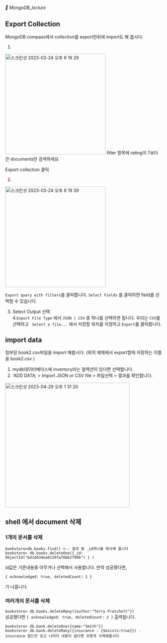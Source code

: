 ###### :cactus:  MongoDB_lecture

## Export Collection   
MongoDB compass에서 collection를 export한뒤에 import도 해 봅시다. 

1. 
<img width="323" alt="스크린샷 2023-03-24 오후 6 16 29" src="https://user-images.githubusercontent.com/48478079/227476954-306ba41d-0380-4fa6-8acf-1f4cb957f911.png">     
filter 항목에 rating이 7보다 큰 documents만 검색하세요  

Export collection 클릭  

2.     
<img width="323" alt="스크린샷 2023-03-24 오후 6 19 39" src="https://user-images.githubusercontent.com/48478079/227477576-90cbe789-66e2-4941-bd09-3d864a2a266d.png">    

``` Export query with filters ```를 클릭합니다.      ``` Select Fields ``` 를 클릭하면 field를 선택할 수 있습니다  

3. Select Output 선택  
4.``` Export File Type ``` 에서 ``` JSON | CSV ``` 중 하나를 선택하면 됩니다. 우리는 ```CSV```를 선택하고 ``` Select a file...```  에서 저장할 위치를 지정하고 ``` Export ```를 클릭합니다. 

## import data  
첨부된 book2.csv파일을 import 해봅시다.   (위의 예제에서 export할때 저장하는 이름을 book2.csv )
1. mydb데이터베이스에 inventory라는 컬렉션이 있다면 선택합니다. 
2. 'ADD DATA; > Import JSON or CSV file > 파일선택 > 결과를 확인합니다.


<img width="400" alt="스크린샷 2023-04-29 오후 1 31 20" src="https://user-images.githubusercontent.com/48478079/235283497-f2ed94d9-fff3-4b8e-845b-95fcb88dffc9.png">


## shell 에서 document 삭제
### 1개의 문서를 삭제 
``` 
bookstore>db.books.find() <-- 결과 중 _id하나를 복사해 둡니다 
bookstore> db.books.deleteOne({_id: ObjectId("641d434ea0139faf66b2f99b") } )
```    
id값은 기존내용중 아무거나 선택해서 사용합니다. 
만약 성공했다면, 
``` 
{ acknowledged: true, deletedCount: 1 }
``` 
가 나옵니다. 

### 여러개의 문서를 삭제
``` bookstore> db.books.deleteMany({author:"Terry Pratchett"}) ```  
성공했다면 
``` { acknowledged: true, deletedCount: 2 } ``` 출력됩니다.  

```
bookstore> db.bank.deleteOne({name:"Smith"})
bookstore> db.bank.deleteMany({insurance : {$exists:true}}) - insurance 필드만 있고 나머지 내용이 없다면 이렇게 삭제해봅시다 
```
